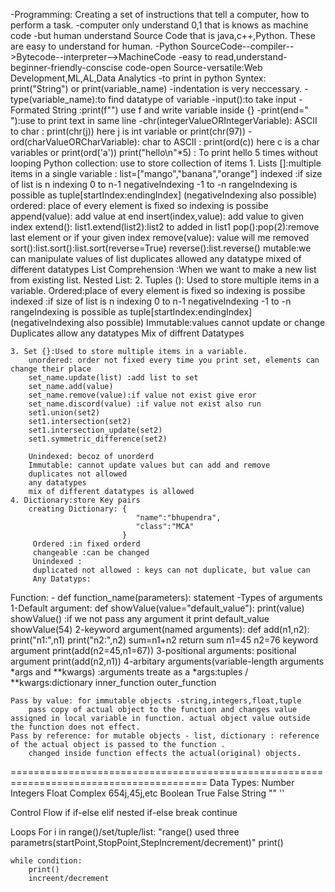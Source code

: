 -Programming: Creating a set of instructions that tell a computer, how to perform a task.
-computer only understand 0,1 that is knows as machine code
-but human understand Source Code that is java,c++,Python. These are easy to understand for human.
-Python 
    SourceCode--compiler-->Bytecode--interpreter-->MachineCode
-easy to read,understand-beginner-friendly-conscise code-open Source-versatile:Web Development,ML,AL,Data Analytics
-to print in python Syntex: print("String") or print(variable_name)
-indentation is very neccessary.
-type(variable_name):to find datatype of variable
-input():to take input
-Formated String :print(f"") use f and write variable inside {}
-print(end=" "):use to print text in same line
-chr(integerValueORIntegerVariable): ASCII to char : print(chr(j)) here j is int variable or print(chr(97))
-ord(charValueORCharVariable): char to ASCII : print(ord(c)) here c is a char variables or print(ord('a'))
print("hello\n"*5) : To print hello 5 times without looping
Python collection: use to store collection of items
    1. Lists []:multiple items in a single variable : list=["mango","banana","orange"]
            indexed :if size of list is n
                indexing 0 to n-1
                negativeIndexing  -1 to -n
                rangeIndexing is possible as tuple[startIndex:endingIndex] (negativeIndexing also possible)
            ordered: place of every element is fixed so indexing is possibe
                append(value): add value at end
                insert(index,value): add value to given index
                extend(): list1.extend(list2):list2 to added in list1
                pop():pop(2):remove last element or if your given index
                remove(value): value will me removed
                sort():list.sort():list.sort(reverse=True)
                reverse():list.reverse()
            mutable:we can manipulate values of list 
            duplicates allowed
            any datatype
            mixed of different datatypes
            List Comprehension :When we want to make a new list from existing list.
            Nested List:
    2. Tuples (): Used to store multiple items in a variable.
        Ordered:place of every element is fixed so indexing is possibe
            indexed :if size of list is n
                indexing 0 to n-1
                negativeIndexing  -1 to -n
                rangeIndexing is possible as tuple[startIndex:endingIndex] (negativeIndexing also possible)
        Immutable:values cannot update or change
        Duplicates allow
        any datatypes
        Mix of diffrent Datatypes

    3. Set {}:Used to store multiple items in a variable.
        unordered: order not fixed every time you print set, elements can change their place
        set_name.update(list) :add list to set
        set_name.add(value)
        set_name.remove(value):if value not exist give eror
        set_name.discord(value) :if value not exist also run
        set1.union(set2)
        set1.intersection(set2)
        set1.intersection_update(set2)
        set1.symmetric_difference(set2)

        Unindexed: becoz of unorderd
        Immutable: cannot update values but can add and remove 
        duplicates not allowed
        any datatypes
        mix of different datatypes is allowed
    4. Dictionary:store Key pairs
        creating Dictionary: {
                                "name":"bhupendra",
                                "class":"MCA"
                             }
         Ordered :in fixed orderd
         changeable :can be changed
         Unindexed :
         duplicated not allowed : keys can not duplicate, but value can
         Any Datatyps:
Function:
    -   def function_name(parameters):
            statement
    -Types of arguments
        1-Default argument:
            def showValue(value="default_value"):
                print(value)
            showValue() :if we not pass any argument it print default_value
            showValue(54) 
        2-keyword argument(named arguments):
            def add(n1,n2):
                print("n1:",n1)
                print("n2:",n2)
                sum=n1+n2
                return sum
            n1=45
            n2=76
            keyword argument
            print(add(n2=45,n1=67))
        3-positional arguments:
            positional argument 
            print(add(n2,n1))
        4-arbitary arguments(variable-length arguments *args and **kwargs) :arguments treate as a *args:tuples / **kwargs:dictionary
    inner_function
    outer_function

    Pass by value: for immutable objects -string,integers,float,tuple
        pass copy of actual object to the function and changes value assigned in local variable in function. actual object value outside the function does not effect.
    Pass by reference: for mutable objects - list, dictionary : reference of the actual object is passed to the function .
        changed inside function effects the actual(original) objects.
========================================================================================
Data Types:
    Number
        Integers
        Float 
        Complex 654j,45j,etc
    Boolean
        True
        False
    String
        ""
        ''

Control Flow
    if
    if-else
    elif
    nested if-else
    break
    continue

Loops
    For i in range()/set/tuple/list:   "range() used three parametrs(startPoint,StopPoint,StepIncrement/decrement)"
        print()
    
    while condition:
        print()
        increent/decrement